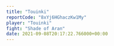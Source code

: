 ```yaml
---
title: "Touinki"
reportCode: "8xYj6HGhaczKw1My"
player: "Touinki"
fight: "Shade of Aran"
date: 2021-09-08T20:17:22.766000+00:00
---
```

